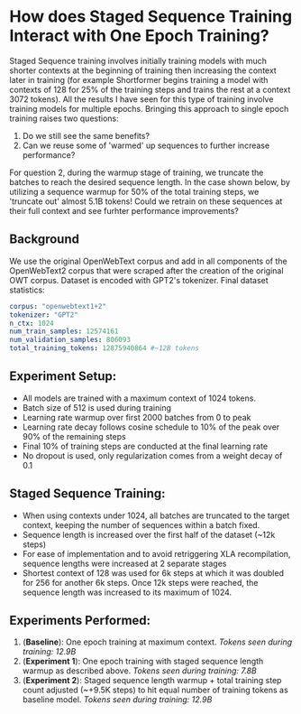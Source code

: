 # How does Staged Sequence Training Interact with One Epoch Training?

Staged Sequence training involves initially training models with much shorter contexts at the beginning of training then increasing the context later in training (for example Shortformer begins training a model with contexts of 128 for 25% of the training steps and trains the rest at a context 3072 tokens). All the results I have seen for this type of training involve training models for multiple epochs. Bringing this approach to single epoch training raises two questions:

1. Do we still see the same benefits?
2. Can we reuse some of 'warmed' up sequences to further increase performance?

For question 2, during the warmup stage of training, we truncate the batches to reach the desired sequence length. In the case shown below, by utilizing a sequence warmup for 50% of the total training steps, we 'truncate out' almost 5.1B tokens! Could we retrain on these sequences at their full context and see furhter performance improvements?

## Background

We use the original OpenWebText corpus and add in all components of the OpenWebText2 corpus that were scraped after the creation of the original OWT corpus. Dataset is encoded with GPT2's tokenizer. Final dataset statistics:

```yaml
corpus: "openwebtext1+2"
tokenizer: "GPT2"
n_ctx: 1024
num_train_samples: 12574161
num_validation_samples: 806093
total_training_tokens: 12875940864 #~12B tokens
```


## Experiment Setup:

- All models are trained with a maximum context of 1024 tokens.
- Batch size of 512 is used during training
- Learning rate warmup over first 2000 batches from 0 to peak
- Learning rate decay follows cosine schedule to 10% of the peak over 90% of the remaining steps
- Final 10% of training steps are conducted at the final learning rate
- No dropout is used, only regularization comes from a weight decay of 0.1  

## Staged Sequence Training:

- When using contexts under 1024, all batches are truncated to the target context, keeping the number of sequences within a batch fixed. 
- Sequence length is increased over the first half of the dataset (~12k steps)
- For ease of implementation and to avoid retriggering XLA recompilation, sequence lengths were increased at 2 separate stages
- Shortest context of 128 was used for 6k steps at which it was doubled for 256 for another 6k steps. Once 12k steps were reached, the sequence length was increased to its maximum of 1024.

## Experiments Performed:

1. (**Baseline**): One epoch training at maximum context. *Tokens seen during training: 12.9B*
2. (**Experiment 1**): One epoch training with staged sequence length warmup as described above. *Tokens seen during training: 7.8B*
3. (**Experiment 2**): Staged sequence length warmup + total training step count adjusted (~+9.5K steps) to hit equal number of training tokens as baseline model. *Tokens seen during training: 12.9B*